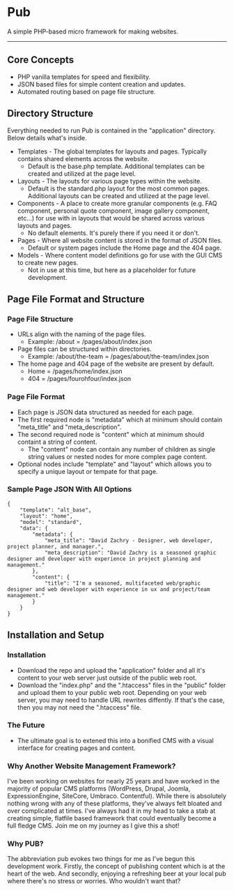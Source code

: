 # Pub

A simple PHP-based micro framework for making websites.

---

## Core Concepts

- PHP vanilla templates for speed and flexibility.
- JSON based files for simple content creation and updates.
- Automated routing based on page file structure.

## Directory Structure
Everything needed to run Pub is contained in the "application" directory. Below details what's inside.

- Templates - The global templates for layouts and pages. Typically contains shared elements across the website.
  - Default is the base.php template. Additional templates can be created and utilized at the page level.
- Layouts - The layouts for various page types within the website.
  - Default is the standard.php layout for the most common pages. Additional layouts can be created and utilized at the page level.
- Components - A place to create more granular components (e.g. FAQ component, personal quote component, image gallery component, etc...) for use with in layouts that would be shared across various layouts and pages.
  - No default elements. It's purely there if you need it or don't.
- Pages - Where all website content is stored in the format of JSON files.
  - Default or system pages include the Home page and the 404 page.
- Models - Where content model definitions go for use with the GUI CMS to create new pages.
  - Not in use at this time, but here as a placeholder for future development.

## Page File Format and Structure

### Page File Structure
- URLs align with the naming of the page files.
  - Example: /about = /pages/about/index.json
- Page files can be structured within directories.
  - Example: /about/the-team = /pages/about/the-team/index.json
- The home page and 404 page of the website are present by default.
  - Home = /pages/home/index.json
  - 404 = /pages/fourohfour/index.json

### Page File Format
- Each page is JSON data structured as needed for each page.
- The first required node is "metadata" which at minimum should contain "meta_title" and "meta_description".
- The second required node is "content" which at minimum should containt a string of content.
  - The "content" node can contain any number of children as single string values or nested nodes for more complex page content.
- Optional nodes include "template" and "layout" which allows you to specify a unique layout or tempate for that page.

### Sample Page JSON With All Options

```
{
    "template": "alt_base",
    "layout": "home",
    "model": "standard",
    "data": {
        "metadata": {
            "meta_title": "David Zachry - Designer, web developer, project planner, and manager.",
            "meta_description": "David Zachry is a seasoned graphic designer and developer with experience in project planning and management."
        },
        "content": {
            "title": "I'm a seasoned, multifaceted web/graphic designer and web developer with experience in ux and project/team management."
        }
    }
}
```
## Installation and Setup

### Installation
- Download the repo and upload the "application" folder and all it's content to your web server just outside of the public web root.
- Download the "index.php" and the ".htaccess" files in the "public" folder and upload them to your public web root. Depending on your web server, you may need to handle URL rewrites diffently. If that's the case, then you may not need the ".htaccess" file.

### The Future
- The ultimate goal is to extened this into a bonified CMS with a visual interface for creating pages and content.

### Why Another Website Management Framework?
I've been working on websites for nearly 25 years and have worked in the majority of popular CMS platforms (WordPress, Drupal, Joomla, ExpressionEngine, SiteCore, Umbraco. Contentful). While there is absolutely nothing wrong with any of these platforms, they've always felt bloated and over complicated at times. I've always had it in my head to take a stab at creating simple, flatfile based framework that could eventually become a full fledge CMS. Join me on my journey as I give this a shot!

### Why PUB?
The abbreviation pub evokes two things for me as I've begun this development work. Firstly, the concept of publishing content which is at the heart of the web. And secondly, enjoying a refreshing beer at your local pub where there's no stress or worries. Who wouldn't want that?
